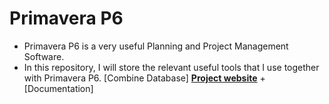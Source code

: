 # Primavera P6
- Primavera P6 is a very useful Planning and Project Management Software.
- In this repository, I will store the relevant useful tools that I use together with Primavera P6.
[Combine Database]
[**Project website**](https://kernc.github.io/backtesting.py) + [Documentation]
